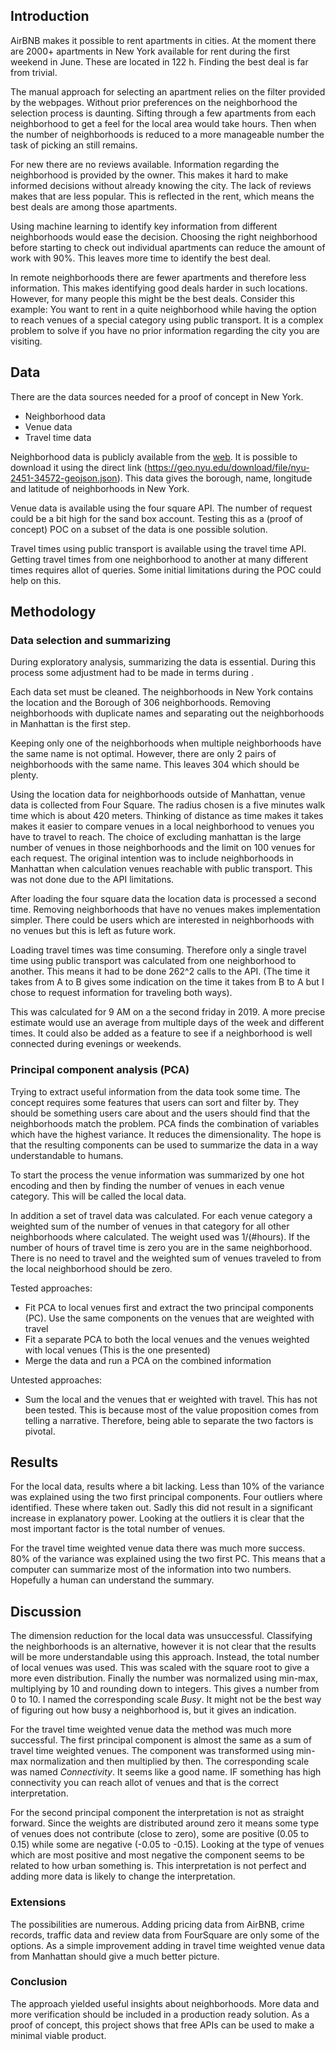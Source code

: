 ## Introduction 
AirBNB makes it possible to rent apartments in cities. At the moment there are 2000+ apartments in New York available for rent during the first weekend in June. These are located in 122 h. Finding the best deal is far from trivial.

The manual approach for selecting an apartment relies on the filter provided by the webpages. Without prior preferences on the neighborhood the selection process is daunting. Sifting through a few apartments from each neighborhood to get a feel for the local area would take hours. Then when the number of neighborhoods is reduced to a more manageable number the task of picking an  still remains. 

For new  there are no reviews available. Information regarding the neighborhood is provided by the owner. This makes it hard to make informed decisions without already knowing the city. The lack of reviews makes  that are less popular. This is reflected in the rent, which means the best deals are among those apartments. 

Using machine learning to identify key information from different neighborhoods would ease the decision. Choosing the right neighborhood before starting to check out individual apartments can reduce the amount of work with 90%. This leaves more time to identify the best deal.

In remote neighborhoods there are fewer apartments and therefore less information. This makes identifying good deals harder in such locations. However, for many people this might be the best deals. Consider this example: You want to rent in a quite neighborhood while having the option to reach venues of a special category using public transport. It is a complex problem to solve if you have no prior information regarding the city you are visiting.

## Data
There are the data sources needed for a proof of concept in New York. 
- Neighborhood data 
- Venue data
- Travel time data

Neighborhood data is publicly available from the [web](https://geo.nyu.edu/catalog/nyu_2451_34572). It is possible to download it using the direct link (https://geo.nyu.edu/download/file/nyu-2451-34572-geojson.json). This data gives the borough, name, longitude and latitude of neighborhoods in New&nbsp;York.

Venue data is available using the four square API. The number of request could be a bit high for the sand box account. Testing this as a (proof of concept) POC on a subset of the data is one possible solution.

Travel times using public transport is available using the travel time API. Getting travel times from one neighborhood to another at many different times requires allot of queries. Some initial limitations during the POC could help on this.

## Methodology 

### Data selection and summarizing
During exploratory analysis, summarizing the data is essential. During this process some adjustment had to be made in terms during . 

Each data set must be cleaned. The neighborhoods in New York contains the location and the Borough of 306 neighborhoods. Removing neighborhoods with duplicate names and separating out the neighborhoods in Manhattan is the first step. 

Keeping only one of the neighborhoods when multiple neighborhoods have the same name is not optimal. However, there are only 2 pairs of neighborhoods with the same name. This leaves 304 which should be plenty. 

Using the location data for neighborhoods outside of Manhattan, venue data is collected from Four Square. The radius chosen is a five minutes walk time which is about 420 meters. Thinking of distance as time makes it takes makes it easier to compare venues in a local neighborhood to venues you have to travel to reach. The choice of excluding manhattan is the large number of venues in those neighborhoods and the limit on 100 venues for each request. The original intention was to include neighborhoods in Manhattan when calculation venues reachable with public transport. This was not done due to the API limitations.

After loading the four square data the location data is processed a second time. Removing neighborhoods that have no venues makes implementation simpler. There could be users which are interested in neighborhoods with no venues but this is left as future work.

Loading travel times was time consuming. Therefore only a single travel time using public transport was calculated from one neighborhood to another. This means it had to be done 262^2 calls to the API. (The time it takes from A to B gives some indication on the time it takes from B to A but I chose to request information for traveling both ways).

This was calculated for 9&nbsp;AM on a the second friday in 2019. A more precise estimate would use an average from multiple days of the week and different times. It could also be added as a feature to see if a neighborhood is well connected during evenings or weekends.

### Principal component analysis (PCA)
Trying to extract useful information from the data took some time. The concept requires some features that users can sort and filter by. They should be something users care about and the users should find that the neighborhoods match the problem. PCA finds the combination of variables which have the highest variance. It reduces the dimensionality. The hope  is that the resulting components can be used to summarize the data in a way understandable to humans.

To start the process the venue information was summarized by one hot encoding and then  by finding the number of venues in each venue category. This will be called the local data. 

In addition a set of travel data was calculated. For each venue category a weighted sum of the number of venues in that category for all other neighborhoods where calculated. The weight used was 1/(#hours). If the number of hours of travel time is zero you are in the same neighborhood. There is no need to travel and the weighted sum of venues traveled to from the local neighborhood should be zero. 

Tested approaches:
- Fit PCA to local venues first and extract the two principal components (PC). Use the same components on the venues that are weighted with travel
- Fit a separate PCA to both the local venues and the venues weighted with local venues (This is the one presented)
- Merge the data and run a PCA on the combined information

Untested approaches: 
- Sum the local and the venues that er weighted with travel. This has not been tested. This is because most of the value proposition comes from telling a narrative. Therefore, being able to separate the two factors is pivotal.

## Results 
For the local data, results where a bit lacking. Less than 10% of the variance was explained using the two first principal components. Four outliers where identified. These where taken out. Sadly this did not result in a significant increase in explanatory power. Looking at the outliers it is clear that the most important factor is the total number of venues. 

For the travel time weighted venue data there was much more success. 80% of the variance was explained using the two first PC. This means that a computer can summarize most of the information into two numbers. Hopefully a human can understand the summary.

## Discussion 
The dimension reduction for the local data was unsuccessful. Classifying the neighborhoods is an alternative, however it is not clear that the results will be more understandable using this approach. Instead, the total number of local venues was used. This was scaled with the square root to give a more even distribution. Finally the number was normalized using min-max, multiplying by 10 and rounding down to integers. This gives a number from 0 to 10. I named the corresponding scale *Busy*. It might not be the best way of figuring out how busy a neighborhood is, but it gives an indication. 

For the travel time weighted venue data the method was much more successful. The first principal component is almost the same as a sum of travel time weighted venues. The component was transformed using min-max normalization and then multiplied by then. The corresponding scale was named *Connectivity*. It seems like a good name. IF something has high connectivity you can reach allot of venues and that is the correct interpretation. 

For the second principal component the interpretation is not as straight forward. Since the weights are distributed around zero it means some type of venues does not contribute (close to zero), some are positive (0.05 to 0.15) while some are negative (-0.05 to -0.15). Looking at the type of venues which are most positive and most negative the component seems to be related to how urban something is. This interpretation is not perfect and adding more data is likely to change the interpretation. 

### Extensions
The possibilities are numerous. Adding pricing data from AirBNB, crime records, traffic data and review data from FourSquare are only some of the options. As a simple improvement adding in travel time weighted venue data from Manhattan should give a much better picture. 

### Conclusion 
The approach yielded useful insights about neighborhoods. More data and more verification should be included in a production ready solution. As a proof of concept, this project shows that free APIs can be used to make a minimal viable product. 